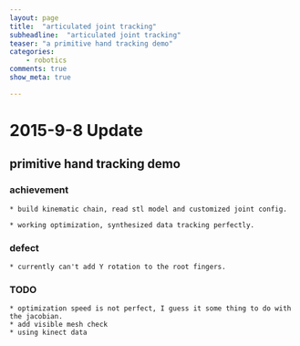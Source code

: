 ```yaml
---
layout: page
title:  "articulated joint tracking"
subheadline:  "articulated joint tracking"
teaser: "a primitive hand tracking demo"
categories:
    - robotics
comments: true
show_meta: true

---
```


#	2015-9-8 Update

##	primitive hand tracking demo
###	achievement
	* build kinematic chain, read stl model and customized joint config. 

	* working optimization, synthesized data tracking perfectly.

###	defect
	* currently can't add Y rotation to the root fingers.

###	TODO
	* optimization speed is not perfect, I guess it some thing to do with the jacobian.
	* add visible mesh check
	* using kinect data 